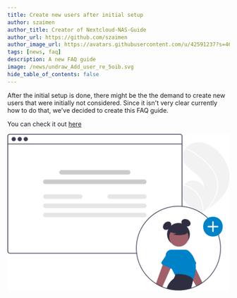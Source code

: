 ```yaml
---
title: Create new users after initial setup
author: szaimen
author_title: Creator of Nextcloud-NAS-Guide
author_url: https://github.com/szaimen
author_image_url: https://avatars.githubusercontent.com/u/42591237?s=460&v=4
tags: [news, faq]
description: A new FAQ guide
image: /news/undraw_Add_user_re_5oib.svg
hide_table_of_contents: false
---
```


After the initial setup is done, there might be the the demand to create new users that were initially not considered. Since it isn't very clear currently how to do that, we've decided to create this FAQ guide.

You can check it out [here](/docs/create-new-users)

![Create new user](/news/undraw_Add_user_re_5oib.svg)

<!--The following comment will skip the article in the News overview.-->
<!--truncate-->